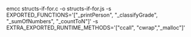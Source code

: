 emcc structs-if-for.c -o structs-if-for.js -s EXPORTED_FUNCTIONS='["_printPerson", "_classifyGrade", "_sumOfNumbers", "_countToN"]' -s EXTRA_EXPORTED_RUNTIME_METHODS='["ccall", "cwrap","_malloc"]'
